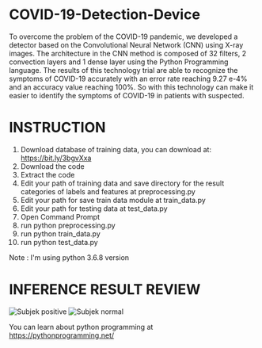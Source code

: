# COVID-19-Detection-Device
To overcome the problem of the COVID-19 pandemic, we developed a detector based on the Convolutional Neural Network (CNN) using X-ray images. The architecture in the CNN method is composed of 32 filters, 2 convection layers and 1 dense layer using the Python Programming language. The results of this technology trial are able to recognize the symptoms of COVID-19 accurately with an error rate reaching 9.27 e-4% and an accuracy value reaching 100%. So with this technology can make it easier to identify the symptoms of COVID-19 in patients with suspected.

# INSTRUCTION
1. Download database of training data, you can download at: https://bit.ly/3bgvXxa
2. Download the code
3. Extract the code
4. Edit your path of training data and save directory for the result categories of labels and features at preprocessing.py
5. Edit your path for save train data module at train_data.py
6. Edit your path for testing data at test_data.py
7. Open Command Prompt
8. run python preprocessing.py
9. run python train_data.py
10. run python test_data.py

Note : I'm using python 3.6.8 version

# INFERENCE RESULT REVIEW
![Subjek positive](https://user-images.githubusercontent.com/59139641/77219970-e248f800-6b75-11ea-9978-284d5f415607.JPG) ![Subjek normal](https://user-images.githubusercontent.com/59139641/77219976-f68cf500-6b75-11ea-9416-24b1ee20d1bf.JPG)

You can learn about python programming at https://pythonprogramming.net/
